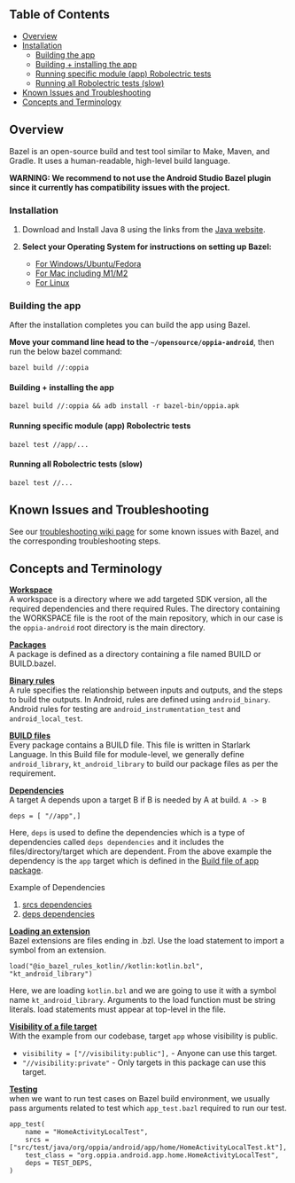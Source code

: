 ## Table of Contents

- [Overview](#overview)
- [Installation](#installation)
  - [Building the app](#building-the-app)
  - [Building + installing the app](#building--installing-the-app)
  - [Running specific module (app) Robolectric tests](#running-specific-module-app-robolectric-tests)
  - [Running all Robolectric tests (slow)](#running-all-robolectric-tests-slow)
- [Known Issues and Troubleshooting](#known-issues-and-troubleshooting)
- [Concepts and Terminology](#concepts-and-terminology)

## Overview
Bazel is an open-source build and test tool similar to Make, Maven, and Gradle. It uses a human-readable, high-level build language.

**WARNING: We recommend to not use the Android Studio Bazel plugin since it currently has compatibility issues with the project.**

### Installation

1. Download and Install Java 8 using the links from the [Java website](https://www.java.com/en/download/).

2. **Select your Operating System for instructions on setting up Bazel:**

   - [For Windows/Ubuntu/Fedora](https://github.com/oppia/oppia-android/wiki/Bazel-Setup-Instructions-for-Windows)
   - [For Mac including M1/M2](https://github.com/oppia/oppia-android/wiki/Bazel-Setup-Instructions-for-Mac)
   - [For Linux](https://github.com/oppia/oppia-android/wiki/Bazel-Setup-Instructions-for-Linux)

### Building the app

After the installation completes you can build the app using Bazel. 

**Move your command line head to the `~/opensource/oppia-android`**, then run the below bazel command:

```
bazel build //:oppia
```

#### Building + installing the app

```
bazel build //:oppia && adb install -r bazel-bin/oppia.apk
```

#### Running specific module (app) Robolectric tests

```
bazel test //app/...
```

#### Running all Robolectric tests (slow)

```
bazel test //...
```

## Known Issues and Troubleshooting

See our [troubleshooting wiki page](https://github.com/oppia/oppia-android/wiki/Troubleshooting-Installation#bazel-issues) for some known issues with Bazel, and the corresponding troubleshooting steps.


## Concepts and Terminology
**[Workspace](https://github.com/oppia/oppia-android/blob/develop/WORKSPACE)**<br>
A workspace is a directory where we add targeted SDK version, all the required dependencies and there required Rules. The directory containing the WORKSPACE file is the root of the main repository, which in our case is the `oppia-android` root directory is the main directory. 

**[Packages](https://github.com/oppia/oppia-android/tree/develop/app)**<br>
A package is defined as a directory containing a file named BUILD or BUILD.bazel.

**[Binary rules](https://github.com/oppia/oppia-android/blob/ba8d914480251e4a8543feb63a93b6c91e0a5a2f/BUILD.bazel#L3)**<br>
A rule specifies the relationship between inputs and outputs, and the steps to build the outputs.
In Android, rules are defined using `android_binary`. Android rules for testing are `android_instrumentation_test` and `android_local_test`.

**[BUILD files](https://github.com/oppia/oppia-android/blob/develop/app/BUILD.bazel)**<br>
Every package contains a BUILD file. This file is written in Starlark Language. In this Build file for module-level, we generally define `android_library`, `kt_android_library` to build our package files as per the requirement. 

**[Dependencies](https://github.com/oppia/oppia-android/blob/ba8d914480251e4a8543feb63a93b6c91e0a5a2f/BUILD.bazel#L16)**<br>
A target A depends upon a target B if B is needed by A at build. `A -> B`<br>
```
deps = [ "//app",]
```
Here, `deps` is used to define the dependencies which is a type of dependencies called `deps dependencies` and it includes the files/directory/target which are dependent. From the above example the dependency is the `app` target which is defined in the [Build file of app package](https://github.com/oppia/oppia-android/blob/ba8d914480251e4a8543feb63a93b6c91e0a5a2f/app/BUILD.bazel#L616). 

Example of Dependencies
1. [srcs dependencies](https://github.com/oppia/oppia-android/blob/ba8d914480251e4a8543feb63a93b6c91e0a5a2f/app/BUILD.bazel#L617)
2. [deps dependencies](https://github.com/oppia/oppia-android/blob/ba8d914480251e4a8543feb63a93b6c91e0a5a2f/app/BUILD.bazel#L622)

**[Loading an extension](https://github.com/oppia/oppia-android/blob/ba8d914480251e4a8543feb63a93b6c91e0a5a2f/app/BUILD.bazel#L13)**<br>
Bazel extensions are files ending in .bzl. Use the load statement to import a symbol from an extension.<br>
```
load("@io_bazel_rules_kotlin//kotlin:kotlin.bzl", "kt_android_library")
```
Here, we are loading `kotlin.bzl` and we are going to use it with a symbol name `kt_android_library`.
Arguments to the load function must be string literals. load statements must appear at top-level in the file.

**[Visibility of a file target](https://github.com/oppia/oppia-android/blob/ba8d914480251e4a8543feb63a93b6c91e0a5a2f/app/BUILD.bazel#L621)**<br>
With the example from our codebase, target `app` whose visibility is public. <br>
 - `visibility = ["//visibility:public"],` - Anyone can use this target.<br>
 - `"//visibility:private"` - Only targets in this package can use this target.

**[Testing](https://github.com/oppia/oppia-android/blob/ba8d914480251e4a8543feb63a93b6c91e0a5a2f/app/BUILD.bazel#L719)**<br>
when we want to run test cases on Bazel build environment, we usually pass arguments related to test which `app_test.bazl` required to run our test.
```
app_test(
    name = "HomeActivityLocalTest",
    srcs = ["src/test/java/org/oppia/android/app/home/HomeActivityLocalTest.kt"],
    test_class = "org.oppia.android.app.home.HomeActivityLocalTest",
    deps = TEST_DEPS,
)
```

